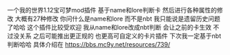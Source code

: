一个我的世界1.12宝可梦mod插件 基于name和lore判断卡 然后进行各种属性的修改 大概有27种修改 你问什么是name和lore 而不是nbt 我只能说是遗留历史问题了哈哈 这个插件比较受欢迎 我从name和lore改成nbt判断 会让之前的卡生效 不过没关系 之后可能推出更正规的 也更高可自定义的卡片插件 下次我一定基于nbt判断哈哈
具体介绍在 https://bbs.mc9y.net/resources/739/
